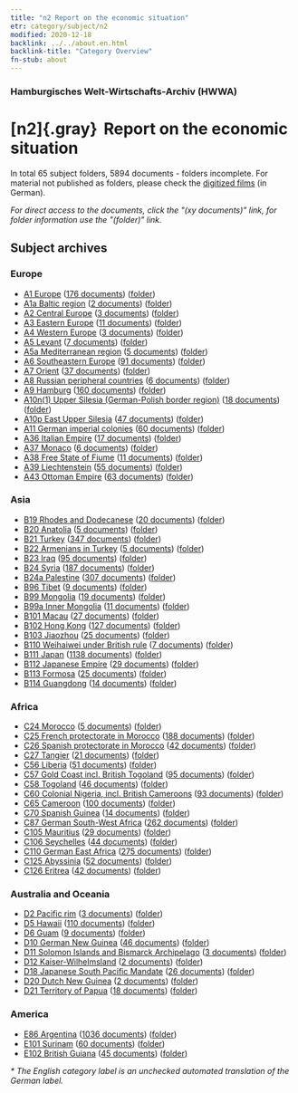 ```yaml
---
title: "n2 Report on the economic situation"
etr: category/subject/n2
modified: 2020-12-18
backlink: ../../about.en.html
backlink-title: "Category Overview"
fn-stub: about
---
```


### Hamburgisches Welt-Wirtschafts-Archiv (HWWA)
# [n2]{.gray}&#8201; Report on the economic situation&#160; 





In total 65 subject folders, 5894 documents - folders incomplete.
For material not published as folders, please check the [digitized films](/film/h1_sh) (in German).

_For direct access to the documents, click the "(xy documents)" link, for folder information use the "(folder)" link._

## Subject archives



### Europe

- [A1 Europe](../../../geo/about.en.html#A1) (<a href="https://dfg-viewer.de/show/?tx_dlf[id]=https://pm20.zbw.eu/mets/sh/1408xx/140892/1449xx/144972/public.mets.en.xml" target="_blank">176 documents</a>) ([folder](http://purl.org/pressemappe20/folder/sh/140892,144972))
- [A1a Baltic region](../../../geo/about.en.html#A1a) (<a href="https://dfg-viewer.de/show/?tx_dlf[id]=https://pm20.zbw.eu/mets/sh/1408xx/140894/1449xx/144972/public.mets.en.xml" target="_blank">2 documents</a>) ([folder](http://purl.org/pressemappe20/folder/sh/140894,144972))
- [A2 Central Europe](../../../geo/about.en.html#A2) (<a href="https://dfg-viewer.de/show/?tx_dlf[id]=https://pm20.zbw.eu/mets/sh/1408xx/140895/1449xx/144972/public.mets.en.xml" target="_blank">3 documents</a>) ([folder](http://purl.org/pressemappe20/folder/sh/140895,144972))
- [A3 Eastern Europe](../../../geo/about.en.html#A3) (<a href="https://dfg-viewer.de/show/?tx_dlf[id]=https://pm20.zbw.eu/mets/sh/1408xx/140896/1449xx/144972/public.mets.en.xml" target="_blank">11 documents</a>) ([folder](http://purl.org/pressemappe20/folder/sh/140896,144972))
- [A4 Western Europe](../../../geo/about.en.html#A4) (<a href="https://dfg-viewer.de/show/?tx_dlf[id]=https://pm20.zbw.eu/mets/sh/1408xx/140897/1449xx/144972/public.mets.en.xml" target="_blank">3 documents</a>) ([folder](http://purl.org/pressemappe20/folder/sh/140897,144972))
- [A5 Levant](../../../geo/about.en.html#A5) (<a href="https://dfg-viewer.de/show/?tx_dlf[id]=https://pm20.zbw.eu/mets/sh/1408xx/140898/1449xx/144972/public.mets.en.xml" target="_blank">7 documents</a>) ([folder](http://purl.org/pressemappe20/folder/sh/140898,144972))
- [A5a Mediterranean region](../../../geo/about.en.html#A5a) (<a href="https://dfg-viewer.de/show/?tx_dlf[id]=https://pm20.zbw.eu/mets/sh/1408xx/140899/1449xx/144972/public.mets.en.xml" target="_blank">5 documents</a>) ([folder](http://purl.org/pressemappe20/folder/sh/140899,144972))
- [A6 Southeastern Europe](../../../geo/about.en.html#A6) (<a href="https://dfg-viewer.de/show/?tx_dlf[id]=https://pm20.zbw.eu/mets/sh/1409xx/140900/1449xx/144972/public.mets.en.xml" target="_blank">91 documents</a>) ([folder](http://purl.org/pressemappe20/folder/sh/140900,144972))
- [A7 Orient](../../../geo/about.en.html#A7) (<a href="https://dfg-viewer.de/show/?tx_dlf[id]=https://pm20.zbw.eu/mets/sh/1409xx/140902/1449xx/144972/public.mets.en.xml" target="_blank">37 documents</a>) ([folder](http://purl.org/pressemappe20/folder/sh/140902,144972))
- [A8 Russian peripheral countries](../../../geo/about.en.html#A8) (<a href="https://dfg-viewer.de/show/?tx_dlf[id]=https://pm20.zbw.eu/mets/sh/1409xx/140904/1449xx/144972/public.mets.en.xml" target="_blank">6 documents</a>) ([folder](http://purl.org/pressemappe20/folder/sh/140904,144972))
- [A9 Hamburg](../../../geo/about.en.html#A9) (<a href="https://dfg-viewer.de/show/?tx_dlf[id]=https://pm20.zbw.eu/mets/sh/1409xx/140905/1449xx/144972/public.mets.en.xml" target="_blank">160 documents</a>) ([folder](http://purl.org/pressemappe20/folder/sh/140905,144972))
- [A10n(1) Upper Silesia (German-Polish border region)](../../../geo/about.en.html#A10n(1)) (<a href="https://dfg-viewer.de/show/?tx_dlf[id]=https://pm20.zbw.eu/mets/sh/1409xx/140948/1449xx/144972/public.mets.en.xml" target="_blank">18 documents</a>) ([folder](http://purl.org/pressemappe20/folder/sh/140948,144972))
- [A10p East Upper Silesia](../../../geo/about.en.html#A10p) (<a href="https://dfg-viewer.de/show/?tx_dlf[id]=https://pm20.zbw.eu/mets/sh/1409xx/140951/1449xx/144972/public.mets.en.xml" target="_blank">47 documents</a>) ([folder](http://purl.org/pressemappe20/folder/sh/140951,144972))
- [A11 German imperial colonies](../../../geo/about.en.html#A11) (<a href="https://dfg-viewer.de/show/?tx_dlf[id]=https://pm20.zbw.eu/mets/sh/1409xx/140960/1449xx/144972/public.mets.en.xml" target="_blank">60 documents</a>) ([folder](http://purl.org/pressemappe20/folder/sh/140960,144972))
- [A36 Italian Empire](../../../geo/about.en.html#A36) (<a href="https://dfg-viewer.de/show/?tx_dlf[id]=https://pm20.zbw.eu/mets/sh/1410xx/141012/1449xx/144972/public.mets.en.xml" target="_blank">17 documents</a>) ([folder](http://purl.org/pressemappe20/folder/sh/141012,144972))
- [A37 Monaco](../../../geo/about.en.html#A37) (<a href="https://dfg-viewer.de/show/?tx_dlf[id]=https://pm20.zbw.eu/mets/sh/1410xx/141013/1449xx/144972/public.mets.en.xml" target="_blank">6 documents</a>) ([folder](http://purl.org/pressemappe20/folder/sh/141013,144972))
- [A38 Free State of Fiume](../../../geo/about.en.html#A38) (<a href="https://dfg-viewer.de/show/?tx_dlf[id]=https://pm20.zbw.eu/mets/sh/1410xx/141014/1449xx/144972/public.mets.en.xml" target="_blank">11 documents</a>) ([folder](http://purl.org/pressemappe20/folder/sh/141014,144972))
- [A39 Liechtenstein](../../../geo/about.en.html#A39) (<a href="https://dfg-viewer.de/show/?tx_dlf[id]=https://pm20.zbw.eu/mets/sh/1410xx/141016/1449xx/144972/public.mets.en.xml" target="_blank">55 documents</a>) ([folder](http://purl.org/pressemappe20/folder/sh/141016,144972))
- [A43 Ottoman Empire](../../../geo/about.en.html#A43) (<a href="https://dfg-viewer.de/show/?tx_dlf[id]=https://pm20.zbw.eu/mets/sh/1410xx/141034/1449xx/144972/public.mets.en.xml" target="_blank">63 documents</a>) ([folder](http://purl.org/pressemappe20/folder/sh/141034,144972))

### Asia

- [B19 Rhodes and Dodecanese](../../../geo/about.en.html#B19) (<a href="https://dfg-viewer.de/show/?tx_dlf[id]=https://pm20.zbw.eu/mets/sh/1411xx/141106/1449xx/144972/public.mets.en.xml" target="_blank">20 documents</a>) ([folder](http://purl.org/pressemappe20/folder/sh/141106,144972))
- [B20 Anatolia](../../../geo/about.en.html#B20) (<a href="https://dfg-viewer.de/show/?tx_dlf[id]=https://pm20.zbw.eu/mets/sh/1411xx/141108/1449xx/144972/public.mets.en.xml" target="_blank">5 documents</a>) ([folder](http://purl.org/pressemappe20/folder/sh/141108,144972))
- [B21 Turkey](../../../geo/about.en.html#B21) (<a href="https://dfg-viewer.de/show/?tx_dlf[id]=https://pm20.zbw.eu/mets/sh/1411xx/141111/1449xx/144972/public.mets.en.xml" target="_blank">347 documents</a>) ([folder](http://purl.org/pressemappe20/folder/sh/141111,144972))
- [B22 Armenians in Turkey](../../../geo/about.en.html#B22) (<a href="https://dfg-viewer.de/show/?tx_dlf[id]=https://pm20.zbw.eu/mets/sh/1411xx/141112/1449xx/144972/public.mets.en.xml" target="_blank">5 documents</a>) ([folder](http://purl.org/pressemappe20/folder/sh/141112,144972))
- [B23 Iraq](../../../geo/about.en.html#B23) (<a href="https://dfg-viewer.de/show/?tx_dlf[id]=https://pm20.zbw.eu/mets/sh/1411xx/141113/1449xx/144972/public.mets.en.xml" target="_blank">95 documents</a>) ([folder](http://purl.org/pressemappe20/folder/sh/141113,144972))
- [B24 Syria](../../../geo/about.en.html#B24) (<a href="https://dfg-viewer.de/show/?tx_dlf[id]=https://pm20.zbw.eu/mets/sh/1411xx/141114/1449xx/144972/public.mets.en.xml" target="_blank">187 documents</a>) ([folder](http://purl.org/pressemappe20/folder/sh/141114,144972))
- [B24a Palestine](../../../geo/about.en.html#B24a) (<a href="https://dfg-viewer.de/show/?tx_dlf[id]=https://pm20.zbw.eu/mets/sh/1411xx/141115/1449xx/144972/public.mets.en.xml" target="_blank">307 documents</a>) ([folder](http://purl.org/pressemappe20/folder/sh/141115,144972))
- [B96 Tibet](../../../geo/about.en.html#B96) (<a href="https://dfg-viewer.de/show/?tx_dlf[id]=https://pm20.zbw.eu/mets/sh/1412xx/141259/1449xx/144972/public.mets.en.xml" target="_blank">9 documents</a>) ([folder](http://purl.org/pressemappe20/folder/sh/141259,144972))
- [B99 Mongolia](../../../geo/about.en.html#B99) (<a href="https://dfg-viewer.de/show/?tx_dlf[id]=https://pm20.zbw.eu/mets/sh/1412xx/141261/1449xx/144972/public.mets.en.xml" target="_blank">19 documents</a>) ([folder](http://purl.org/pressemappe20/folder/sh/141261,144972))
- [B99a Inner Mongolia](../../../geo/about.en.html#B99a) (<a href="https://dfg-viewer.de/show/?tx_dlf[id]=https://pm20.zbw.eu/mets/sh/1412xx/141264/1449xx/144972/public.mets.en.xml" target="_blank">11 documents</a>) ([folder](http://purl.org/pressemappe20/folder/sh/141264,144972))
- [B101 Macau](../../../geo/about.en.html#B101) (<a href="https://dfg-viewer.de/show/?tx_dlf[id]=https://pm20.zbw.eu/mets/sh/1412xx/141267/1449xx/144972/public.mets.en.xml" target="_blank">27 documents</a>) ([folder](http://purl.org/pressemappe20/folder/sh/141267,144972))
- [B102 Hong Kong](../../../geo/about.en.html#B102) (<a href="https://dfg-viewer.de/show/?tx_dlf[id]=https://pm20.zbw.eu/mets/sh/1412xx/141268/1449xx/144972/public.mets.en.xml" target="_blank">127 documents</a>) ([folder](http://purl.org/pressemappe20/folder/sh/141268,144972))
- [B103 Jiaozhou](../../../geo/about.en.html#B103) (<a href="https://dfg-viewer.de/show/?tx_dlf[id]=https://pm20.zbw.eu/mets/sh/1261xx/126163/1449xx/144972/public.mets.en.xml" target="_blank">25 documents</a>) ([folder](http://purl.org/pressemappe20/folder/sh/126163,144972))
- [B110 Weihaiwei under British rule](../../../geo/about.en.html#B110) (<a href="https://dfg-viewer.de/show/?tx_dlf[id]=https://pm20.zbw.eu/mets/sh/1412xx/141271/1449xx/144972/public.mets.en.xml" target="_blank">7 documents</a>) ([folder](http://purl.org/pressemappe20/folder/sh/141271,144972))
- [B111 Japan](../../../geo/about.en.html#B111) (<a href="https://dfg-viewer.de/show/?tx_dlf[id]=https://pm20.zbw.eu/mets/sh/1412xx/141272/1449xx/144972/public.mets.en.xml" target="_blank">1138 documents</a>) ([folder](http://purl.org/pressemappe20/folder/sh/141272,144972))
- [B112 Japanese Empire](../../../geo/about.en.html#B112) (<a href="https://dfg-viewer.de/show/?tx_dlf[id]=https://pm20.zbw.eu/mets/sh/1412xx/141273/1449xx/144972/public.mets.en.xml" target="_blank">29 documents</a>) ([folder](http://purl.org/pressemappe20/folder/sh/141273,144972))
- [B113 Formosa](../../../geo/about.en.html#B113) (<a href="https://dfg-viewer.de/show/?tx_dlf[id]=https://pm20.zbw.eu/mets/sh/1412xx/141274/1449xx/144972/public.mets.en.xml" target="_blank">25 documents</a>) ([folder](http://purl.org/pressemappe20/folder/sh/141274,144972))
- [B114 Guangdong](../../../geo/about.en.html#B114) (<a href="https://dfg-viewer.de/show/?tx_dlf[id]=https://pm20.zbw.eu/mets/sh/1412xx/141275/1449xx/144972/public.mets.en.xml" target="_blank">14 documents</a>) ([folder](http://purl.org/pressemappe20/folder/sh/141275,144972))

### Africa

- [C24 Morocco](../../../geo/about.en.html#C24) (<a href="https://dfg-viewer.de/show/?tx_dlf[id]=https://pm20.zbw.eu/mets/sh/1413xx/141356/1449xx/144972/public.mets.en.xml" target="_blank">5 documents</a>) ([folder](http://purl.org/pressemappe20/folder/sh/141356,144972))
- [C25 French protectorate in Morocco](../../../geo/about.en.html#C25) (<a href="https://dfg-viewer.de/show/?tx_dlf[id]=https://pm20.zbw.eu/mets/sh/1413xx/141358/1449xx/144972/public.mets.en.xml" target="_blank">188 documents</a>) ([folder](http://purl.org/pressemappe20/folder/sh/141358,144972))
- [C26 Spanish protectorate in Morocco](../../../geo/about.en.html#C26) (<a href="https://dfg-viewer.de/show/?tx_dlf[id]=https://pm20.zbw.eu/mets/sh/1413xx/141359/1449xx/144972/public.mets.en.xml" target="_blank">42 documents</a>) ([folder](http://purl.org/pressemappe20/folder/sh/141359,144972))
- [C27 Tangier](../../../geo/about.en.html#C27) (<a href="https://dfg-viewer.de/show/?tx_dlf[id]=https://pm20.zbw.eu/mets/sh/1413xx/141360/1449xx/144972/public.mets.en.xml" target="_blank">21 documents</a>) ([folder](http://purl.org/pressemappe20/folder/sh/141360,144972))
- [C56 Liberia](../../../geo/about.en.html#C56) (<a href="https://dfg-viewer.de/show/?tx_dlf[id]=https://pm20.zbw.eu/mets/sh/1414xx/141405/1449xx/144972/public.mets.en.xml" target="_blank">51 documents</a>) ([folder](http://purl.org/pressemappe20/folder/sh/141405,144972))
- [C57 Gold Coast incl. British Togoland](../../../geo/about.en.html#C57) (<a href="https://dfg-viewer.de/show/?tx_dlf[id]=https://pm20.zbw.eu/mets/sh/1414xx/141406/1449xx/144972/public.mets.en.xml" target="_blank">95 documents</a>) ([folder](http://purl.org/pressemappe20/folder/sh/141406,144972))
- [C58 Togoland](../../../geo/about.en.html#C58) (<a href="https://dfg-viewer.de/show/?tx_dlf[id]=https://pm20.zbw.eu/mets/sh/1414xx/141408/1449xx/144972/public.mets.en.xml" target="_blank">46 documents</a>) ([folder](http://purl.org/pressemappe20/folder/sh/141408,144972))
- [C60 Colonial Nigeria, incl. British Cameroons](../../../geo/about.en.html#C60) (<a href="https://dfg-viewer.de/show/?tx_dlf[id]=https://pm20.zbw.eu/mets/sh/1414xx/141409/1449xx/144972/public.mets.en.xml" target="_blank">93 documents</a>) ([folder](http://purl.org/pressemappe20/folder/sh/141409,144972))
- [C65 Cameroon](../../../geo/about.en.html#C65) (<a href="https://dfg-viewer.de/show/?tx_dlf[id]=https://pm20.zbw.eu/mets/sh/1414xx/141410/1449xx/144972/public.mets.en.xml" target="_blank">100 documents</a>) ([folder](http://purl.org/pressemappe20/folder/sh/141410,144972))
- [C70 Spanish Guinea](../../../geo/about.en.html#C70) (<a href="https://dfg-viewer.de/show/?tx_dlf[id]=https://pm20.zbw.eu/mets/sh/1414xx/141412/1449xx/144972/public.mets.en.xml" target="_blank">14 documents</a>) ([folder](http://purl.org/pressemappe20/folder/sh/141412,144972))
- [C87 German South-West Africa](../../../geo/about.en.html#C87) (<a href="https://dfg-viewer.de/show/?tx_dlf[id]=https://pm20.zbw.eu/mets/sh/1414xx/141450/1449xx/144972/public.mets.en.xml" target="_blank">262 documents</a>) ([folder](http://purl.org/pressemappe20/folder/sh/141450,144972))
- [C105 Mauritius](../../../geo/about.en.html#C105) (<a href="https://dfg-viewer.de/show/?tx_dlf[id]=https://pm20.zbw.eu/mets/sh/1414xx/141469/1449xx/144972/public.mets.en.xml" target="_blank">29 documents</a>) ([folder](http://purl.org/pressemappe20/folder/sh/141469,144972))
- [C106 Seychelles](../../../geo/about.en.html#C106) (<a href="https://dfg-viewer.de/show/?tx_dlf[id]=https://pm20.zbw.eu/mets/sh/1414xx/141470/1449xx/144972/public.mets.en.xml" target="_blank">44 documents</a>) ([folder](http://purl.org/pressemappe20/folder/sh/141470,144972))
- [C110 German East Africa](../../../geo/about.en.html#C110) (<a href="https://dfg-viewer.de/show/?tx_dlf[id]=https://pm20.zbw.eu/mets/sh/1414xx/141471/1449xx/144972/public.mets.en.xml" target="_blank">275 documents</a>) ([folder](http://purl.org/pressemappe20/folder/sh/141471,144972))
- [C125 Abyssinia](../../../geo/about.en.html#C125) (<a href="https://dfg-viewer.de/show/?tx_dlf[id]=https://pm20.zbw.eu/mets/sh/1414xx/141482/1449xx/144972/public.mets.en.xml" target="_blank">52 documents</a>) ([folder](http://purl.org/pressemappe20/folder/sh/141482,144972))
- [C126 Eritrea](../../../geo/about.en.html#C126) (<a href="https://dfg-viewer.de/show/?tx_dlf[id]=https://pm20.zbw.eu/mets/sh/1414xx/141483/1449xx/144972/public.mets.en.xml" target="_blank">42 documents</a>) ([folder](http://purl.org/pressemappe20/folder/sh/141483,144972))

### Australia and Oceania

- [D2 Pacific rim](../../../geo/about.en.html#D2) (<a href="https://dfg-viewer.de/show/?tx_dlf[id]=https://pm20.zbw.eu/mets/sh/1415xx/141593/1449xx/144972/public.mets.en.xml" target="_blank">3 documents</a>) ([folder](http://purl.org/pressemappe20/folder/sh/141593,144972))
- [D5 Hawaii](../../../geo/about.en.html#D5) (<a href="https://dfg-viewer.de/show/?tx_dlf[id]=https://pm20.zbw.eu/mets/sh/1415xx/141595/1449xx/144972/public.mets.en.xml" target="_blank">110 documents</a>) ([folder](http://purl.org/pressemappe20/folder/sh/141595,144972))
- [D6 Guam](../../../geo/about.en.html#D6) (<a href="https://dfg-viewer.de/show/?tx_dlf[id]=https://pm20.zbw.eu/mets/sh/1415xx/141598/1449xx/144972/public.mets.en.xml" target="_blank">9 documents</a>) ([folder](http://purl.org/pressemappe20/folder/sh/141598,144972))
- [D10 German New Guinea](../../../geo/about.en.html#D10) (<a href="https://dfg-viewer.de/show/?tx_dlf[id]=https://pm20.zbw.eu/mets/sh/1416xx/141601/1449xx/144972/public.mets.en.xml" target="_blank">46 documents</a>) ([folder](http://purl.org/pressemappe20/folder/sh/141601,144972))
- [D11 Solomon Islands and Bismarck Archipelago](../../../geo/about.en.html#D11) (<a href="https://dfg-viewer.de/show/?tx_dlf[id]=https://pm20.zbw.eu/mets/sh/1416xx/141610/1449xx/144972/public.mets.en.xml" target="_blank">3 documents</a>) ([folder](http://purl.org/pressemappe20/folder/sh/141610,144972))
- [D12 Kaiser-Wilhelmsland](../../../geo/about.en.html#D12) (<a href="https://dfg-viewer.de/show/?tx_dlf[id]=https://pm20.zbw.eu/mets/sh/1416xx/141612/1449xx/144972/public.mets.en.xml" target="_blank">2 documents</a>) ([folder](http://purl.org/pressemappe20/folder/sh/141612,144972))
- [D18 Japanese South Pacific Mandate](../../../geo/about.en.html#D18) (<a href="https://dfg-viewer.de/show/?tx_dlf[id]=https://pm20.zbw.eu/mets/sh/1416xx/141618/1449xx/144972/public.mets.en.xml" target="_blank">26 documents</a>) ([folder](http://purl.org/pressemappe20/folder/sh/141618,144972))
- [D20 Dutch New Guinea](../../../geo/about.en.html#D20) (<a href="https://dfg-viewer.de/show/?tx_dlf[id]=https://pm20.zbw.eu/mets/sh/1416xx/141619/1449xx/144972/public.mets.en.xml" target="_blank">2 documents</a>) ([folder](http://purl.org/pressemappe20/folder/sh/141619,144972))
- [D21 Territory of Papua](../../../geo/about.en.html#D21) (<a href="https://dfg-viewer.de/show/?tx_dlf[id]=https://pm20.zbw.eu/mets/sh/1416xx/141620/1449xx/144972/public.mets.en.xml" target="_blank">18 documents</a>) ([folder](http://purl.org/pressemappe20/folder/sh/141620,144972))

### America

- [E86 Argentina](../../../geo/about.en.html#E86) (<a href="https://dfg-viewer.de/show/?tx_dlf[id]=https://pm20.zbw.eu/mets/sh/1416xx/141692/1449xx/144972/public.mets.en.xml" target="_blank">1036 documents</a>) ([folder](http://purl.org/pressemappe20/folder/sh/141692,144972))
- [E101 Surinam](../../../geo/about.en.html#E101) (<a href="https://dfg-viewer.de/show/?tx_dlf[id]=https://pm20.zbw.eu/mets/sh/1416xx/141699/1449xx/144972/public.mets.en.xml" target="_blank">60 documents</a>) ([folder](http://purl.org/pressemappe20/folder/sh/141699,144972))
- [E102 British Guiana](../../../geo/about.en.html#E102) (<a href="https://dfg-viewer.de/show/?tx_dlf[id]=https://pm20.zbw.eu/mets/sh/1417xx/141700/1449xx/144972/public.mets.en.xml" target="_blank">45 documents</a>) ([folder](http://purl.org/pressemappe20/folder/sh/141700,144972))


_* The English category label is an unchecked automated translation of the German label._

